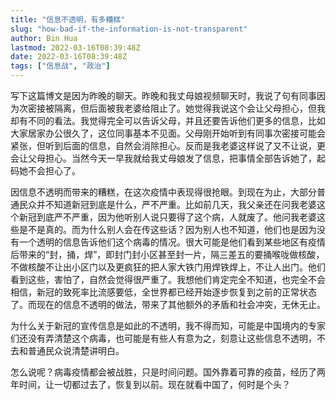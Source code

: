 ```yaml
---
title: "信息不透明，有多糟糕"
slug: "how-bad-if-the-information-is-not-transparent"
author: Bin Hua
lastmod: 2022-03-16T08:39:48Z
date: 2022-03-16T08:39:48Z
tags: ["信息战", "政治"]
---
```


写下这篇博文是因为昨晚的聊天。昨晚和我丈母娘视频聊天时，我说了句有同事因为次密接被隔离，但后面被我老婆给阻止了。她觉得我说这个会让父母担心，但我却有不同的看法。我觉得完全可以告诉父母，并且还要告诉他们更多的信息，比如大家居家办公很久了，这位同事基本不见面。父母刚开始听到有同事次密接可能会紧张，但听到后面的信息，自然会消除担心。反而是我老婆这样说了又不让说，更会让父母担心。当然今天一早我就给我丈母娘发了信息，把事情全部告诉她了，起码她不会担心了。

因信息不透明而带来的糟糕，在这次疫情中表现得很抢眼。到现在为止，大部分普通民众并不知道新冠到底是什么，严不严重。比如前几天，我父亲还在问我老婆这个新冠到底严不严重，因为他听别人说只要得了这个病，人就废了。他问我老婆这些是不是真的。而为什么别人会在传这些话？因为别人也不知道，他们也是因为没有一个透明的信息告诉他们这个病毒的情况。很大可能是他们看到某些地区有疫情后带来的“封，捅，焊”，即封门封小区甚至封一片，隔三差五的要捅喉咙做核酸，不做核酸不让出小区门以及更疯狂的把人家大铁门用焊铁焊上，不让人出门。他们看到这些，害怕了，自然会觉得很严重了。我想他们肯定完全不知道，也完全不会相信，新冠的致死率比流感要低，全世界都已经开始逐步恢复到之前的正常状态了。而现在的信息不透明的做法，带来了其他额外的矛盾和社会冲突，无休无止。

为什么关于新冠的宣传信息是如此的不透明，我不得而知，可能是中国境内的专家们还没有弄清楚这个病毒，也可能是有些人有意为之，刻意让这些信息不透明，不去和普通民众说清楚讲明白。

怎么说呢？病毒疫情都会被战胜，只是时间问题。国外靠着可靠的疫苗，经历了两年时间，让一切都过去了，恢复到以前。现在就看中国了，何时是个头？
